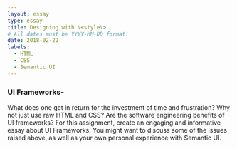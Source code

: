 ```yaml
---
layout: essay
type: essay
title: Designing with \<style\>
# All dates must be YYYY-MM-DD format!
date: 2018-02-22
labels:
  - HTML
  - CSS
  - Semantic UI
---
```

### UI Frameworks-
What does one get in return for the investment of time and frustration? Why not just use raw HTML and CSS? Are the software engineering benefits of UI frameworks?
For this assignment, create an engaging and informative essay about UI Frameworks. You might want to discuss some of the issues raised above, as well as your own personal experience with Semantic UI.